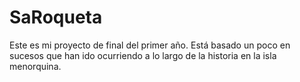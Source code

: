 # SaRoqueta

Este es mi proyecto de final del primer año. Está basado un poco en sucesos que han ido ocurriendo a lo largo de la historia en la isla menorquina.
